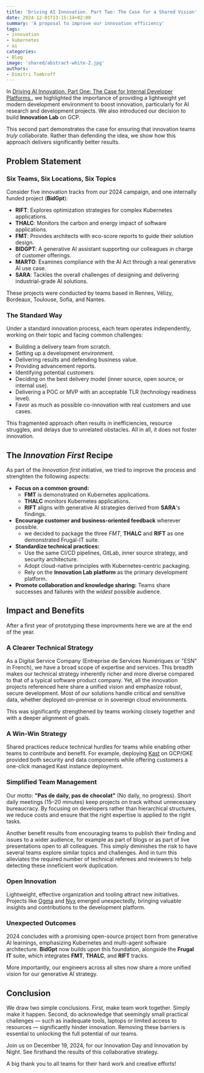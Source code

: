 ```yaml
---
title: 'Driving AI Innovation. Part Two: The Case for a Shared Vision'
date: 2024-12-01T13:15:14+02:00
summary: 'A proposal to improve our innovation efficiency'
tags:
- innovation
- kubernetes
- ai
categories: 
- Blog
image: 'shared/abstract-white-2.jpg'
authors: 
- Dimitri Tombroff
---
```


In [Driving AI Innovation. Part One: The Case for Internal Developer Platforms.](/driving-innovation-strategy-part-one), we highlighted the importance of providing a lightweight yet modern development environment to boost innovation, particularly for AI research and development projects. We also introduced our decision to build **Innovation Lab** on GCP.

This second part demonstrates the case for ensuring that innovation teams *truly* collaborate. Rather than defending the idea, we show how this approach delivers significantly better results.

## Problem Statement

### Six Teams, Six Locations, Six Topics

Consider five innovation tracks from our 2024 campaign, and one internally funded project (**BidGpt**):

- **RIFT**: Explores optimization strategies for complex Kubernetes applications.
- **THALC**: Monitors the carbon and energy impact of software applications.
- **FMT**: Provides architects with eco-score reports to guide their solution design.
- **BIDGPT**: A generative AI assistant supporting our colleagues in charge of customer offerings.
- **MARTO**: Examines compliance with the AI Act through a real generative AI use case.
- **SARA**: Tackles the overall challenges of designing and delivering industrial-grade AI solutions.

These projects were conducted by teams based in Rennes, Vélizy, Bordeaux, Toulouse, Sofia, and Nantes.

### The Standard Way

Under a standard innovation process, each team operates independently, working on their topic and facing common challenges:

- Building a delivery team from scratch.
- Setting up a development environment.
- Delivering results and defending business value.
- Providing advancement reports.
- Identifying potential customers.
- Deciding on the best delivery model (inner source, open source, or internal use).
- Delivering a POC or MVP with an acceptable TLR (technology readiness level).
- Favor as much as possible co-innovation with real customers and use cases.

This fragmented approach often results in inefficiencies, resource struggles, and delays due to unrelated obstacles. 
All in all, it does not foster innovation.

## The *Innovation First* Recipe

As part of the *Innovation first* initiative, we tried to improve the process and strenghten the following aspects:

- **Focus on a common ground:**
  - **FMT** is demonstrated on Kubernetes applications.
  - **THALC** monitors Kubernetes applications.
  - **RIFT** aligns with generative AI strategies derived from **SARA**'s findings.
- **Encourage customer and business-oriented feedback** wherever possible.
  - we decided to package the three *FMT*, **THALC** and **RIFT** as one demonstrated Frugal-IT suite.
- **Standardize technical practices:**
  - Use the same CI/CD pipelines, GitLab, inner source strategy, and security architecture.
  - Adopt cloud-native principles with Kubernetes-centric packaging.
  - Rely on the **Innovation Lab platform** as the primary development platform.
- **Promote collaboration and knowledge sharing:** Teams share successes and failures with the *widest* possible audience.

## Impact and Benefits

After a first year of prototyping these improvments here we are at the end of the year. 

### A Clearer Technical Strategy

As a Digital Service Company (Entreprise de Services Numériques or "ESN" in French), we have a broad scope of expertise and services. This breadth makes our technical strategy inherently richer and more diverse compared to that of a typical software product company. Yet, all the innovation projects referenced here share a unified vision and emphasize robust, secure development. Most of our solutions handle critical and sensitive data, whether deployed on-premise or in sovereign cloud environments.

This was significantly strengthened by teams working closely together and with a deeper alignment of goals.

### A Win-Win Strategy

Shared practices reduce technical hurdles for teams while enabling other teams to contribute and benefit. For example, deploying [Kast](/assets/kast) on GCP/GKE provided both security and data components while offering customers a one-click managed Kast instance deployment.

### Simplified Team Management

Our motto: **"Pas de daily, pas de chocolat"** (No daily, no progress). Short daily meetings (15–20 minutes) keep projects on track without unnecessary bureaucracy. By focusing on developers rather than hierarchical structures, we reduce costs and ensure that the right expertise is applied to the right tasks.

Another benefit results from encouraging teams to publish their finding and issues to a wider audience, for example as part of blogs or 
as part of live presentations open to all colleagues. This simply diminishes the risk to have several teams explore similar topics 
and challenges. And in turn this alleviates the required number of technical referees and reviewers to help detecting these inneficient
work duplication. 


### Open Innovation

Lightweight, effective organization and tooling attract new initiatives. Projects like [Ogma](/blogs/ogma/) and [Nyx](/blogs/nyx/) emerged unexpectedly, bringing valuable insights and contributions to the development platform.

### Unexpected Outcomes

2024 concludes with a promising open-source project born from generative AI learnings, emphasizing Kubernetes and multi-agent software architecture. **BidGpt** now builds upon this foundation, alongside the **Frugal IT** suite, which integrates **FMT**, **THALC**, and **RIFT** tracks. 

More importantly, our engineers across all sites now share a more unified vision for our generative AI strategy.

## Conclusion

We draw two simple conclusions. First, make team work together. Simply make it happen.
Second, do acknowledge that seemingly small practical challenges — such as inadequate tools, laptops or limited access to resources —  significantly hinder innovation. Removing these barriers is essential to unlocking the full potential of our teams.

Join us on December 19, 2024, for our Innovation Day and Innovation by Night. See firsthand the results of this collaborative strategy.

A big thank you to all teams for their hard work and creative efforts!
